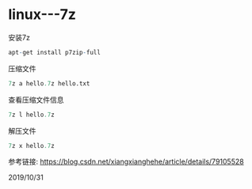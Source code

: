 # linux---7z

安装7z  
```r
apt-get install p7zip-full
```

压缩文件  
```r
7z a hello.7z hello.txt
```

查看压缩文件信息  
```r
7z l hello.7z
```

解压文件  
```r
7z x hello.7z
```

参考链接: https://blog.csdn.net/xiangxianghehe/article/details/79105528  


2019/10/31  
